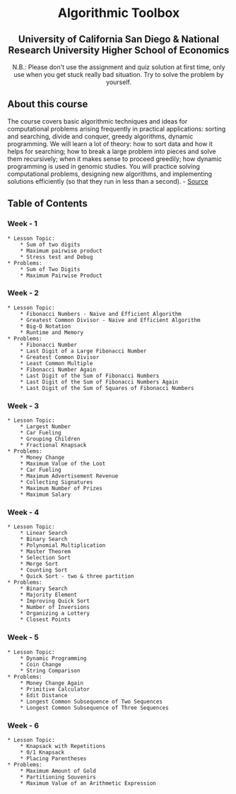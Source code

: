 <div align="center">
    <h1>Algorithmic Toolbox</h1>
    <h2>University of California San Diego & National Research University Higher School of Economics</h2>
    <p>N.B.: Please don't use the assignment and quiz solution at first time, only use when you get stuck really bad situation. Try to solve the problem by yourself.</p>
</div>

## About this course
<p> The course covers basic algorithmic techniques and ideas for computational problems arising frequently in practical applications: sorting and searching, divide and conquer, greedy algorithms, dynamic programming. We will learn a lot of theory: how to sort data and how it helps for searching; how to break a large problem into pieces and solve them recursively; when it makes sense to proceed greedily; how dynamic programming is used in genomic studies. You will practice solving computational problems, designing new algorithms, and implementing solutions efficiently (so that they run in less than a second). - <a href="https://www.coursera.org/learn/algorithmic-toolbox?specialization=data-structures-algorithms">Source</a></p>


## Table of Contents
### Week - 1
    * Lesson Topic:
        * Sum of two digits
        * Maximum pairwise product
        * Stress test and Debug
    * Problems: 
        * Sum of Two Digits
        * Maximum Pairwise Product
### Week - 2
    * Lesson Topic:
        * Fibonacci Numbers - Naive and Efficient Algorithm
        * Greatest Common Divisor - Naive and Efficient Algorithm
        * Big-O Notation
        * Runtime and Memory
    * Problems: 
        * Fibonacci Number
        * Last Digit of a Large Fibonacci Number
        * Greatest Common Divisor
        * Least Common Multiple
        * Fibonacci Number Again
        * Last Digit of the Sum of Fibonacci Numbers
        * Last Digit of the Sum of Fibonacci Numbers Again
        * Last Digit of the Sum of Squares of Fibonacci Numbers
### Week - 3
    * Lesson Topic:
        * Largest Number
        * Car Fueling
        * Grouping Children
        * Fractional Knapsack
    * Problems: 
        * Money Change
        * Maximum Value of the Loot
        * Car Fueling
        * Maximum Advertisement Revenue
        * Collecting Signatures
        * Maximum Number of Prizes
        * Maximum Salary
### Week - 4
    * Lesson Topic:
        * Linear Search
        * Binary Search
        * Polynomial Multiplication
        * Master Theorem
        * Selection Sort
        * Merge Sort
        * Counting Sort
        * Quick Sort - two & three partition
    * Problems: 
        * Binary Search
        * Majority Element
        * Improving Quick Sort
        * Number of Inversions
        * Organizing a Lottery
        * Closest Points
### Week - 5
    * Lesson Topic:
        * Dynamic Programming
        * Coin Change
        * String Comparison
    * Problems: 
        * Money Change Again
        * Primitive Calculator
        * Edit Distance
        * Longest Common Subsequence of Two Sequences
        * Longest Common Subsequence of Three Sequences
### Week - 6
    * Lesson Topic:
        * Knapsack with Repetitions
        * 0/1 Knapsack
        * Placing Parentheses
    * Problems: 
        * Maximum Amount of Gold
        * Partitioning Souvenirs
        * Maximum Value of an Arithmetic Expression
